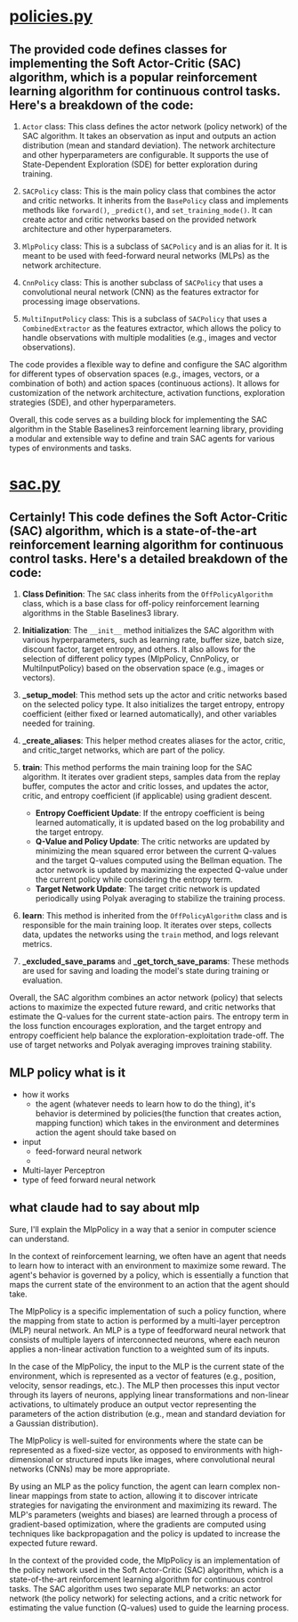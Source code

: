# [policies.py](https://github.com/DLR-RM/stable-baselines3/blob/master/stable_baselines3/sac/policies.py)
## The provided code defines classes for implementing the Soft Actor-Critic (SAC) algorithm, which is a popular reinforcement learning algorithm for continuous control tasks. Here's a breakdown of the code:

1. `Actor` class: This class defines the actor network (policy network) of the SAC algorithm. It takes an observation as input and outputs an action distribution (mean and standard deviation). The network architecture and other hyperparameters are configurable. It supports the use of State-Dependent Exploration (SDE) for better exploration during training.

2. `SACPolicy` class: This is the main policy class that combines the actor and critic networks. It inherits from the `BasePolicy` class and implements methods like `forward()`, `_predict()`, and `set_training_mode()`. It can create actor and critic networks based on the provided network architecture and other hyperparameters.

3. `MlpPolicy` class: This is a subclass of `SACPolicy` and is an alias for it. It is meant to be used with feed-forward neural networks (MLPs) as the network architecture.

4. `CnnPolicy` class: This is another subclass of `SACPolicy` that uses a convolutional neural network (CNN) as the features extractor for processing image observations.

5. `MultiInputPolicy` class: This is a subclass of `SACPolicy` that uses a `CombinedExtractor` as the features extractor, which allows the policy to handle observations with multiple modalities (e.g., images and vector observations).

The code provides a flexible way to define and configure the SAC algorithm for different types of observation spaces (e.g., images, vectors, or a combination of both) and action spaces (continuous actions). It allows for customization of the network architecture, activation functions, exploration strategies (SDE), and other hyperparameters.

Overall, this code serves as a building block for implementing the SAC algorithm in the Stable Baselines3 reinforcement learning library, providing a modular and extensible way to define and train SAC agents for various types of environments and tasks.

# [sac.py](https://github.com/DLR-RM/stable-baselines3/blob/master/stable_baselines3/sac/sac.py)
## Certainly! This code defines the Soft Actor-Critic (SAC) algorithm, which is a state-of-the-art reinforcement learning algorithm for continuous control tasks. Here's a detailed breakdown of the code:

1. **Class Definition**: The `SAC` class inherits from the `OffPolicyAlgorithm` class, which is a base class for off-policy reinforcement learning algorithms in the Stable Baselines3 library.

2. **Initialization**: The `__init__` method initializes the SAC algorithm with various hyperparameters, such as learning rate, buffer size, batch size, discount factor, target entropy, and others. It also allows for the selection of different policy types (MlpPolicy, CnnPolicy, or MultiInputPolicy) based on the observation space (e.g., images or vectors).

3. **_setup_model**: This method sets up the actor and critic networks based on the selected policy type. It also initializes the target entropy, entropy coefficient (either fixed or learned automatically), and other variables needed for training.

4. **_create_aliases**: This helper method creates aliases for the actor, critic, and critic_target networks, which are part of the policy.

5. **train**: This method performs the main training loop for the SAC algorithm. It iterates over gradient steps, samples data from the replay buffer, computes the actor and critic losses, and updates the actor, critic, and entropy coefficient (if applicable) using gradient descent.

   - **Entropy Coefficient Update**: If the entropy coefficient is being learned automatically, it is updated based on the log probability and the target entropy.
   - **Q-Value and Policy Update**: The critic networks are updated by minimizing the mean squared error between the current Q-values and the target Q-values computed using the Bellman equation. The actor network is updated by maximizing the expected Q-value under the current policy while considering the entropy term.
   - **Target Network Update**: The target critic network is updated periodically using Polyak averaging to stabilize the training process.

6. **learn**: This method is inherited from the `OffPolicyAlgorithm` class and is responsible for the main training loop. It iterates over steps, collects data, updates the networks using the `train` method, and logs relevant metrics.

7. **_excluded_save_params** and **_get_torch_save_params**: These methods are used for saving and loading the model's state during training or evaluation.

Overall, the SAC algorithm combines an actor network (policy) that selects actions to maximize the expected future reward, and critic networks that estimate the Q-values for the current state-action pairs. The entropy term in the loss function encourages exploration, and the target entropy and entropy coefficient help balance the exploration-exploitation trade-off. The use of target networks and Polyak averaging improves training stability.

## MLP policy what is it 

- how it works 
  - the agent (whatever needs to learn how to do the thing), it's behavior is determined by policies(the function that creates action, mapping function) which takes in the environment and determines action the agent should take based on 
- input 
   - feed-forward neural network
   - 
- Multi-layer Perceptron
- type of feed forward neural network

## what claude had to say about mlp

Sure, I'll explain the MlpPolicy in a way that a senior in computer science can understand.

In the context of reinforcement learning, we often have an agent that needs to learn how to interact with an environment to maximize some reward. The agent's behavior is governed by a policy, which is essentially a function that maps the current state of the environment to an action that the agent should take.

The MlpPolicy is a specific implementation of such a policy function, where the mapping from state to action is performed by a multi-layer perceptron (MLP) neural network. An MLP is a type of feedforward neural network that consists of multiple layers of interconnected neurons, where each neuron applies a non-linear activation function to a weighted sum of its inputs.

In the case of the MlpPolicy, the input to the MLP is the current state of the environment, which is represented as a vector of features (e.g., position, velocity, sensor readings, etc.). The MLP then processes this input vector through its layers of neurons, applying linear transformations and non-linear activations, to ultimately produce an output vector representing the parameters of the action distribution (e.g., mean and standard deviation for a Gaussian distribution).

The MlpPolicy is well-suited for environments where the state can be represented as a fixed-size vector, as opposed to environments with high-dimensional or structured inputs like images, where convolutional neural networks (CNNs) may be more appropriate.

By using an MLP as the policy function, the agent can learn complex non-linear mappings from state to action, allowing it to discover intricate strategies for navigating the environment and maximizing its reward. The MLP's parameters (weights and biases) are learned through a process of gradient-based optimization, where the gradients are computed using techniques like backpropagation and the policy is updated to increase the expected future reward.

In the context of the provided code, the MlpPolicy is an implementation of the policy network used in the Soft Actor-Critic (SAC) algorithm, which is a state-of-the-art reinforcement learning algorithm for continuous control tasks. The SAC algorithm uses two separate MLP networks: an actor network (the policy network) for selecting actions, and a critic network for estimating the value function (Q-values) used to guide the learning process.


